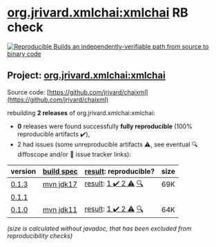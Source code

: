 [org.jrivard.xmlchai:xmlchai](https://central.sonatype.com/artifact/org.jrivard.xmlchai/xmlchai/versions) RB check
=======

[![Reproducible Builds](https://reproducible-builds.org/images/logos/rb.svg) an independently-verifiable path from source to binary code](https://reproducible-builds.org/)

## Project: [org.jrivard.xmlchai:xmlchai](https://central.sonatype.com/artifact/org.jrivard.xmlchai/xmlchai/versions)

Source code: [https://github.com/jrivard/chaixml](https://github.com/jrivard/chaixml)

rebuilding **2 releases** of org.jrivard.xmlchai:xmlchai:
- **0** releases were found successfully **fully reproducible** (100% reproducible artifacts :heavy_check_mark:),
- 2 had issues (some unreproducible artifacts :warning:, see eventual :mag: diffoscope and/or :memo: issue tracker links):

| version | [build spec](/BUILDSPEC.md) | [result](https://reproducible-builds.org/docs/jvm/): reproducible? | size |
| -- | --------- | ------ | -- |
| [0.1.3](https://central.sonatype.com/artifact/org.jrivard.xmlchai/xmlchai/0.1.3/pom) | [mvn jdk17](xmlchai-0.1.3.buildspec) | [result](xmlchai-0.1.3.buildinfo): [1 :heavy_check_mark:  2 :warning:](xmlchai-0.1.3.buildcompare) [:mag:](xmlchai-0.1.3.diffoscope) | 69K |
| [0.1.1](https://central.sonatype.com/artifact/org.jrivard.xmlchai/xmlchai/0.1.1/pom) | | | |
| [0.1.0](https://central.sonatype.com/artifact/org.jrivard.xmlchai/xmlchai/0.1.0/pom) | [mvn jdk11](xmlchai-0.1.0.buildspec) | [result](xmlchai-0.1.0.buildinfo): [1 :heavy_check_mark:  2 :warning:](xmlchai-0.1.0.buildcompare) [:mag:](xmlchai-0.1.0.diffoscope) | 64K |

<i>(size is calculated without javadoc, that has been excluded from reproducibility checks)</i>
